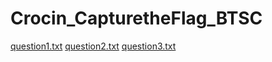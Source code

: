 # Crocin_CapturetheFlag_BTSC


<a href="question1.txt">question1.txt</a>
<a href="question2.txt">question2.txt</a>
<a href="question3.txt">question3.txt</a>
